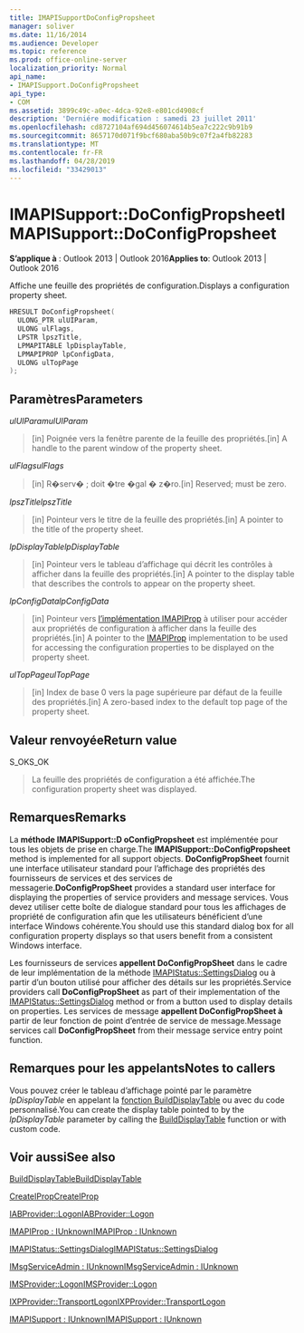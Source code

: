 ```yaml
---
title: IMAPISupportDoConfigPropsheet
manager: soliver
ms.date: 11/16/2014
ms.audience: Developer
ms.topic: reference
ms.prod: office-online-server
localization_priority: Normal
api_name:
- IMAPISupport.DoConfigPropsheet
api_type:
- COM
ms.assetid: 3899c49c-a0ec-4dca-92e8-e801cd4908cf
description: 'Derniére modification : samedi 23 juillet 2011'
ms.openlocfilehash: cd8727104af694d456074614b5ea7c222c9b91b9
ms.sourcegitcommit: 8657170d071f9bcf680aba50b9c07f2a4fb82283
ms.translationtype: MT
ms.contentlocale: fr-FR
ms.lasthandoff: 04/28/2019
ms.locfileid: "33429013"
---
```

# <a name="imapisupportdoconfigpropsheet"></a><span data-ttu-id="8672a-103">IMAPISupport::DoConfigPropsheet</span><span class="sxs-lookup"><span data-stu-id="8672a-103">IMAPISupport::DoConfigPropsheet</span></span>

  
  
<span data-ttu-id="8672a-104">**S’applique à** : Outlook 2013 | Outlook 2016</span><span class="sxs-lookup"><span data-stu-id="8672a-104">**Applies to**: Outlook 2013 | Outlook 2016</span></span> 
  
<span data-ttu-id="8672a-105">Affiche une feuille des propriétés de configuration.</span><span class="sxs-lookup"><span data-stu-id="8672a-105">Displays a configuration property sheet.</span></span>
  
```cpp
HRESULT DoConfigPropsheet(
  ULONG_PTR ulUIParam,
  ULONG ulFlags,
  LPSTR lpszTitle,
  LPMAPITABLE lpDisplayTable,
  LPMAPIPROP lpConfigData,
  ULONG ulTopPage
);
```

## <a name="parameters"></a><span data-ttu-id="8672a-106">Paramètres</span><span class="sxs-lookup"><span data-stu-id="8672a-106">Parameters</span></span>

 <span data-ttu-id="8672a-107">_ulUIParam_</span><span class="sxs-lookup"><span data-stu-id="8672a-107">_ulUIParam_</span></span>
  
> <span data-ttu-id="8672a-108">[in] Poignée vers la fenêtre parente de la feuille des propriétés.</span><span class="sxs-lookup"><span data-stu-id="8672a-108">[in] A handle to the parent window of the property sheet.</span></span>
    
 <span data-ttu-id="8672a-109">_ulFlags_</span><span class="sxs-lookup"><span data-stu-id="8672a-109">_ulFlags_</span></span>
  
> <span data-ttu-id="8672a-110">[in] R�serv� ; doit �tre �gal � z�ro.</span><span class="sxs-lookup"><span data-stu-id="8672a-110">[in] Reserved; must be zero.</span></span>
    
 <span data-ttu-id="8672a-111">_lpszTitle_</span><span class="sxs-lookup"><span data-stu-id="8672a-111">_lpszTitle_</span></span>
  
> <span data-ttu-id="8672a-112">[in] Pointeur vers le titre de la feuille des propriétés.</span><span class="sxs-lookup"><span data-stu-id="8672a-112">[in] A pointer to the title of the property sheet.</span></span>
    
 <span data-ttu-id="8672a-113">_lpDisplayTable_</span><span class="sxs-lookup"><span data-stu-id="8672a-113">_lpDisplayTable_</span></span>
  
> <span data-ttu-id="8672a-114">[in] Pointeur vers le tableau d’affichage qui décrit les contrôles à afficher dans la feuille des propriétés.</span><span class="sxs-lookup"><span data-stu-id="8672a-114">[in] A pointer to the display table that describes the controls to appear on the property sheet.</span></span>
    
 <span data-ttu-id="8672a-115">_lpConfigData_</span><span class="sxs-lookup"><span data-stu-id="8672a-115">_lpConfigData_</span></span>
  
> <span data-ttu-id="8672a-116">[in] Pointeur vers [l’implémentation IMAPIProp](imapipropiunknown.md) à utiliser pour accéder aux propriétés de configuration à afficher dans la feuille des propriétés.</span><span class="sxs-lookup"><span data-stu-id="8672a-116">[in] A pointer to the [IMAPIProp](imapipropiunknown.md) implementation to be used for accessing the configuration properties to be displayed on the property sheet.</span></span> 
    
 <span data-ttu-id="8672a-117">_ulTopPage_</span><span class="sxs-lookup"><span data-stu-id="8672a-117">_ulTopPage_</span></span>
  
> <span data-ttu-id="8672a-118">[in] Index de base 0 vers la page supérieure par défaut de la feuille des propriétés.</span><span class="sxs-lookup"><span data-stu-id="8672a-118">[in] A zero-based index to the default top page of the property sheet.</span></span>
    
## <a name="return-value"></a><span data-ttu-id="8672a-119">Valeur renvoyée</span><span class="sxs-lookup"><span data-stu-id="8672a-119">Return value</span></span>

<span data-ttu-id="8672a-120">S_OK</span><span class="sxs-lookup"><span data-stu-id="8672a-120">S_OK</span></span> 
  
> <span data-ttu-id="8672a-121">La feuille des propriétés de configuration a été affichée.</span><span class="sxs-lookup"><span data-stu-id="8672a-121">The configuration property sheet was displayed.</span></span>
    
## <a name="remarks"></a><span data-ttu-id="8672a-122">Remarques</span><span class="sxs-lookup"><span data-stu-id="8672a-122">Remarks</span></span>

<span data-ttu-id="8672a-123">La **méthode IMAPISupport::D oConfigPropsheet** est implémentée pour tous les objets de prise en charge.</span><span class="sxs-lookup"><span data-stu-id="8672a-123">The **IMAPISupport::DoConfigPropsheet** method is implemented for all support objects.</span></span> <span data-ttu-id="8672a-124">**DoConfigPropSheet** fournit une interface utilisateur standard pour l’affichage des propriétés des fournisseurs de services et des services de messagerie.</span><span class="sxs-lookup"><span data-stu-id="8672a-124">**DoConfigPropSheet** provides a standard user interface for displaying the properties of service providers and message services.</span></span> <span data-ttu-id="8672a-125">Vous devez utiliser cette boîte de dialogue standard pour tous les affichages de propriété de configuration afin que les utilisateurs bénéficient d’une interface Windows cohérente.</span><span class="sxs-lookup"><span data-stu-id="8672a-125">You should use this standard dialog box for all configuration property displays so that users benefit from a consistent Windows interface.</span></span> 
  
<span data-ttu-id="8672a-126">Les fournisseurs de services **appellent DoConfigPropSheet** dans le cadre de leur implémentation de la méthode [IMAPIStatus::SettingsDialog](imapistatus-settingsdialog.md) ou à partir d’un bouton utilisé pour afficher des détails sur les propriétés.</span><span class="sxs-lookup"><span data-stu-id="8672a-126">Service providers call **DoConfigPropSheet** as part of their implementation of the [IMAPIStatus::SettingsDialog](imapistatus-settingsdialog.md) method or from a button used to display details on properties.</span></span> <span data-ttu-id="8672a-127">Les services de message **appellent DoConfigPropSheet à** partir de leur fonction de point d’entrée de service de message.</span><span class="sxs-lookup"><span data-stu-id="8672a-127">Message services call **DoConfigPropSheet** from their message service entry point function.</span></span> 
  
## <a name="notes-to-callers"></a><span data-ttu-id="8672a-128">Remarques pour les appelants</span><span class="sxs-lookup"><span data-stu-id="8672a-128">Notes to callers</span></span>

<span data-ttu-id="8672a-129">Vous pouvez créer le tableau d’affichage pointé par le paramètre  _lpDisplayTable_ en appelant la [fonction BuildDisplayTable](builddisplaytable.md) ou avec du code personnalisé.</span><span class="sxs-lookup"><span data-stu-id="8672a-129">You can create the display table pointed to by the  _lpDisplayTable_ parameter by calling the [BuildDisplayTable](builddisplaytable.md) function or with custom code.</span></span> 
  
## <a name="see-also"></a><span data-ttu-id="8672a-130">Voir aussi</span><span class="sxs-lookup"><span data-stu-id="8672a-130">See also</span></span>



[<span data-ttu-id="8672a-131">BuildDisplayTable</span><span class="sxs-lookup"><span data-stu-id="8672a-131">BuildDisplayTable</span></span>](builddisplaytable.md)
  
[<span data-ttu-id="8672a-132">CreateIProp</span><span class="sxs-lookup"><span data-stu-id="8672a-132">CreateIProp</span></span>](createiprop.md)
  
[<span data-ttu-id="8672a-133">IABProvider::Logon</span><span class="sxs-lookup"><span data-stu-id="8672a-133">IABProvider::Logon</span></span>](iabprovider-logon.md)
  
[<span data-ttu-id="8672a-134">IMAPIProp : IUnknown</span><span class="sxs-lookup"><span data-stu-id="8672a-134">IMAPIProp : IUnknown</span></span>](imapipropiunknown.md)
  
[<span data-ttu-id="8672a-135">IMAPIStatus::SettingsDialog</span><span class="sxs-lookup"><span data-stu-id="8672a-135">IMAPIStatus::SettingsDialog</span></span>](imapistatus-settingsdialog.md)
  
[<span data-ttu-id="8672a-136">IMsgServiceAdmin : IUnknown</span><span class="sxs-lookup"><span data-stu-id="8672a-136">IMsgServiceAdmin : IUnknown</span></span>](imsgserviceadminiunknown.md)
  
[<span data-ttu-id="8672a-137">IMSProvider::Logon</span><span class="sxs-lookup"><span data-stu-id="8672a-137">IMSProvider::Logon</span></span>](imsprovider-logon.md)
  
[<span data-ttu-id="8672a-138">IXPProvider::TransportLogon</span><span class="sxs-lookup"><span data-stu-id="8672a-138">IXPProvider::TransportLogon</span></span>](ixpprovider-transportlogon.md)
  
[<span data-ttu-id="8672a-139">IMAPISupport : IUnknown</span><span class="sxs-lookup"><span data-stu-id="8672a-139">IMAPISupport : IUnknown</span></span>](imapisupportiunknown.md)

